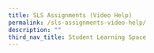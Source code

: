 ```yaml
---
title: SLS Assignments (Video Help)
permalink: /sls-assignments-video-help/
description: ""
third_nav_title: Student Learning Space
---
```

